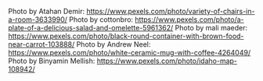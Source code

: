 Photo by Atahan Demir: https://www.pexels.com/photo/variety-of-chairs-in-a-room-3633990/
Photo by cottonbro: https://www.pexels.com/photo/a-plate-of-a-delicious-salad-and-omelette-5961362/
Photo by mali maeder: https://www.pexels.com/photo/black-round-container-with-brown-food-near-carrot-103888/
Photo by Andrew Neel: https://www.pexels.com/photo/white-ceramic-mug-with-coffee-4264049/
Photo by Binyamin Mellish: https://www.pexels.com/photo/idaho-map-108942/